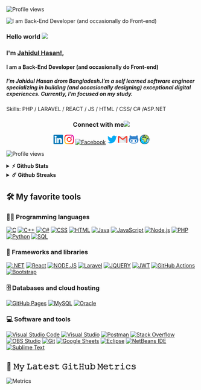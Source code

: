 ![Profile views](https://gpvc.arturio.dev/HasanJahidul)

![I am Back-End Developer (and occasionally  do Front-end)](https://github.com/HasanJahidul/HasanJahidul/blob/main/Banner_Jahidul_Hasan.gif)

### Hello world <img src="https://media.giphy.com/media/hvRJCLFzcasrR4ia7z/giphy.gif" width="25px">
### I'm [Jahidul Hasan!](https://hasanjahidul.github.io/JoyDev/),

#### I am a Back-End Developer (and occasionally do Front-end)

##### I'm Jahidul Hasan drom Bangladesh.I’m a self learned software engineer specializing in building (and occasionally designing) exceptional digital experiences. Currently, I’m focused on my study.

Skills: PHP / LARAVEL / REACT / JS / HTML / CSS/ C# /ASP.NET

<div align="center">
<h3> Connect with me<a href="https://gifyu.com/image/Zy2f"><img src="https://github.com/milaan9/milaan9/blob/main/Handshake.gif" width="50px"></a>
</h3> 
 
 
 
<p align="center">
    <a href="https://www.linkedin.com/in/jahidulhasanjay" target="_blank"><img alt="LinkedIn" width="25px" src="./assets/Linkedin.svg"></a>
    <a href="https://www.instagram.com/k.ra.t.o.s" target="_blank"><img alt="Instagram" width="25px" src="./assets/Instagram.svg"></a>
    <a href="https://www.facebook.com/joy5413" target="_blank"><img alt="Facebook" width="25px" src="https://upload.wikimedia.org/wikipedia/commons/5/51/Facebook_f_logo_%282019%29.svg"></a>
     <a href="https://twitter.com/JahidulHasanJay" target="_blank"><img alt="Gmail" width="25px" src="./assets/Twitter.svg"></a> 
    <a href="mailto:jahidul0hasan@gmail.com" target="_blank"><img alt="Gmail" width="25px" src="./assets/Gmail.svg"></a> 
  <a href="https://github.com/HasanJahidul" target="_blank"><img alt="Gmail" width="25px" src="./assets/github-character.svg"></a> 
  <a href="https://hasanjahidul.github.io/JoyDev/" target="_blank"><img alt="Gmail" width="25px" src="./assets/earth-globe.svg"></a> 
</p> 
 </div>

![Profile views](https://gpvc.arturio.dev/HasanJahidul)

<!-- <a href='https://archiveprogram.github.com/'><img src='https://raw.githubusercontent.com/acervenky/animated-github-badges/master/assets/acbadge.gif' width='40' height='40'></a> <a href='https://github.com/pricing'><img src='https://raw.githubusercontent.com/acervenky/animated-github-badges/master/assets/pro.gif' width='40' height='40'></a>  -->

<!-- [![Top Langs](https://github-readme-stats.vercel.app/api/top-langs/?username=HasanJahidul)](https://github.com/anuraghazra/github-readme-stats)
 -->
 <details >	
  <summary><b>⚡ Github Stats</b></summary>
  <br />
 <p align="center">
  <img height="180em" src="https://awesome-github-stats.azurewebsites.net/user-stats/HasanJahidul?cardType=level&theme=tokyonight&Border=1A1B27" />
  <img height="180em" src="https://github-readme-stats.vercel.app/api/top-langs/?username=HasanJahidul&exclude_repo=KNN-Image-Classification&show_icons=true&hide_border=true&theme=tokyonight&layout=compact&langs_count=8"/>
  </p>
</details>

<details >	
 
  <summary><b>☄️ Github Streaks</b></summary>

  <br />
  <p align="center">
  <img height="180em" src="https://github-readme-streak-stats.herokuapp.com/?user=HasanJahidul&hide_border=true&theme=tokyonight" />
   </p>
</details>
<!-- [![trophy](https://github-profile-trophy.vercel.app/?username=HasanJahidul)](https://github.com/ryo-ma/github-profile-trophy) -->

 
 
 
 ## 🛠️ My favorite tools

### 👨‍💻 Programming languages

<p>
    <a href="https://github.com/search?q=user%3ADenverCoder1+language%3Ac"><img alt="C" src="https://custom-icon-badges.herokuapp.com/badge/C-03599C.svg?logo=c-in-hexagon&logoColor=white"></a>
    <a href="https://github.com/search?q=user%3ADenverCoder1+language%3Acpp"><img alt="C++" src="https://custom-icon-badges.herokuapp.com/badge/C++-9C033A.svg?logo=cpp2&logoColor=white"></a>
    <a href="https://github.com/search?q=user%3ADenverCoder1+language%3Acsharp"><img alt="C#" src="https://custom-icon-badges.herokuapp.com/badge/C%23-68217A.svg?logo=cs2&logoColor=white"></a>
    <a href="https://github.com/search?q=user%3ADenverCoder1+language%3Acss"><img alt="CSS" src="https://img.shields.io/badge/CSS-1572B6.svg?logo=css3&logoColor=white"></a>
    <a href="https://github.com/search?q=user%3ADenverCoder1+language%3Ahtml"><img alt="HTML" src="https://img.shields.io/badge/HTML-E34F26.svg?logo=html5&logoColor=white"></a>
    <a href="https://github.com/search?q=user%3ADenverCoder1+language%3Ajava"><img alt="Java" src="https://img.shields.io/badge/Java-007396.svg?logo=java&logoColor=white"></a>
    <a href="https://github.com/search?q=user%3ADenverCoder1+language%3Ajavascript"><img alt="JavaScript" src="https://img.shields.io/badge/JavaScript-F7DF1E.svg?logo=javascript&logoColor=black"></a>
    <a href="https://github.com/search?q=user%3ADenverCoder1+language%3Ajavascript"><img alt="Node.js" src="https://img.shields.io/badge/Node.js-43853D.svg?logo=node.js&logoColor=white"></a>
    <a href="https://github.com/search?q=user%3ADenverCoder1+language%3Aphp"><img alt="PHP" src="https://img.shields.io/badge/PHP-777BB4.svg?logo=php&logoColor=white"></a>
    <a href="https://github.com/search?q=user%3ADenverCoder1+language%3Apython"><img alt="Python" src="https://img.shields.io/badge/Python-14354C.svg?logo=python&logoColor=white"></a>
    <a href="https://github.com/search?q=user%3ADenverCoder1+language%3Asql"><img alt="SQL" src="https://custom-icon-badges.herokuapp.com/badge/SQL-025E8C.svg?logo=database&logoColor=white"></a>
 
</p>

### 🧰 Frameworks and libraries

<p> 
<!--  <a href="#"><img alt="Flutter" src="https://img.shields.io/badge/Flutter-02569B.svg?logo=flutter&logoColor=white"></a> -->
  
  
  <a href="#"><img alt=".NET" src="https://img.shields.io/badge/.NET-5C2D91.svg?logo=.net&logoColor=white"></a>
 <a href="#"><img alt="React" src="https://img.shields.io/badge/React-20232a.svg?logo=react&logoColor=%2361DAFB"></a>
 <a href="#"><img alt="NODE.JS" src="https://img.shields.io/badge/node.js-6DA55F?logo=node.js&logoColor=white"></a>
 <a href="#"><img alt="Laravel" src="https://img.shields.io/badge/laravel-%23FF2D20.svg?logo=laravel&logoColor=white"></a>
  <a href="#"><img alt="JQUERY" src="https://img.shields.io/badge/jquery-%230769AD.svg?logo=jquery&logoColor=white"></a>
 <a href="#"><img alt="JWT" src="https://img.shields.io/badge/JWT-black?logo=JSON%20web%20tokens"></a>
  <a href="#"><img alt="GitHub Actions" src="https://img.shields.io/badge/GitHub%20Actions-2671E5.svg?logo=github%20actions&logoColor=white"></a>
  <a href="#"><img alt="Bootstrap" src="https://img.shields.io/badge/Bootstrap-7952B3.svg?logo=bootstrap&logoColor=white"></a>
</p>

### 🗄️ Databases and cloud hosting

<p>
 <a href="#"><img alt="GitHub Pages" src="https://img.shields.io/badge/GitHub%20Pages-327FC7.svg?logo=github&logoColor=white"></a>
 <a href="#"><img alt="MySQL" src="https://img.shields.io/badge/MySQL-00f.svg?logo=mysql&logoColor=white"></a>
 <a href="#"><img alt="Oracle" src ="https://img.shields.io/badge/Oracle-F00000.svg?logo=oracle&logoColor=white"></a>
</p>


### 💻 Software and tools

<p>
 <a href="#"><img alt="Visual Studio Code" src="https://img.shields.io/badge/Visual%20Studio%20Code-0078d7.svg?logo=visual-studio-code&logoColor=white"></a>
 <a href="#"><img alt="Visual Studio " src="https://img.shields.io/badge/Visual%20Studio-5C2D91.svg?logo=visual-studio&logoColor=whit"></a>
 <a href="#"><img alt="Postman" src="https://img.shields.io/badge/Postman-FF6C37?logo=postman&logoColor=white"></a>
    <a href="#"><img alt="Stack Overflow" src="https://img.shields.io/badge/-Stack%20Overflow-FE7A16?logo=stack-overflow&logoColor=white"></a>
 <a href="#"><img alt="OBS Studio" src="https://img.shields.io/badge/-OBS%20Studio-302E31?logo=obs-studio&logoColor=white"></a>
 <a href="#"><img alt="Git" src="https://img.shields.io/badge/Git-F05033.svg?logo=git&logoColor=white"></a>
    <a href="#"><img alt="Google Sheets" src="https://img.shields.io/badge/Google%20Sheets-34A853.svg?logo=google%20sheets&logoColor=white"></a>
 <a href="#"><img alt="Eclipse" src="https://img.shields.io/badge/Eclipse-FE7A16.svg?logo=Eclipse&logoColor=white"></a>
 <a href="#"><img alt="NetBeans IDE" src="https://img.shields.io/badge/NetBeansIDE-1B6AC6.svg?logo=apache-netbeans-ide&logoColor=white"></a>
 <a href="#"><img alt="Sublime Text" src="https://img.shields.io/badge/sublime_text-%23575757.svg?logo=sublime-text&logoColor=important"></a>
   
 
 
 ## 🔔 𝙼𝚢 𝙻𝚊𝚝𝚎𝚜𝚝 𝙶𝚒𝚝𝙷𝚞𝚋 𝙼𝚎𝚝𝚛𝚒𝚌𝚜
![Metrics](https://metrics.lecoq.io/hasanjahidul?template=classic&pagespeed=1&achievements=1&achievements.threshold=C&achievements.secrets=true&achievements.display=detailed&achievements.limit=0&pagespeed.url=.user.website&pagespeed.detailed=false&pagespeed.screenshot=false&config.timezone=Asia%2FDhaka)
   
</p>

